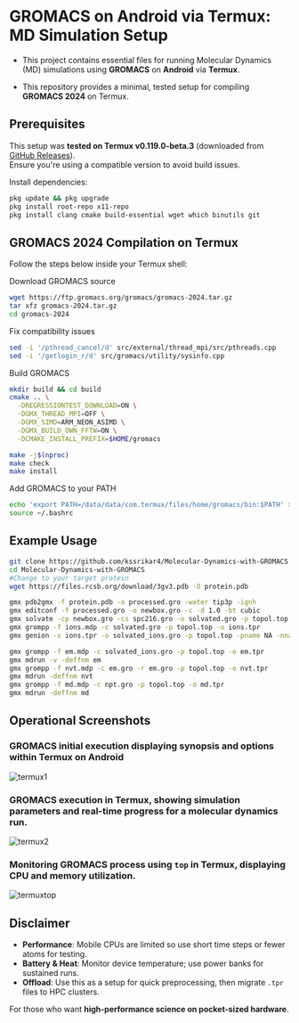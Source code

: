 # GROMACS on Android via Termux: MD Simulation Setup

- This project contains essential files for running Molecular Dynamics (MD) simulations using **GROMACS** on **Android** via **Termux**.

- This repository provides a minimal, tested setup for compiling **GROMACS 2024** on Termux.

## Prerequisites

This setup was **tested on Termux v0.119.0-beta.3** (downloaded from [GitHub Releases](https://github.com/termux/termux-app/releases)).  
Ensure you're using a compatible version to avoid build issues.

Install dependencies:

```bash
pkg update && pkg upgrade
pkg install root-repo x11-repo
pkg install clang cmake build-essential wget which binutils git
````

## GROMACS 2024 Compilation on Termux

Follow the steps below inside your Termux shell:

Download GROMACS source
```bash
wget https://ftp.gromacs.org/gromacs/gromacs-2024.tar.gz
tar xfz gromacs-2024.tar.gz
cd gromacs-2024
```

Fix compatibility issues
```bash
sed -i '/pthread_cancel/d' src/external/thread_mpi/src/pthreads.cpp
sed -i '/getlogin_r/d' src/gromacs/utility/sysinfo.cpp
``` 

Build GROMACS
```bash
mkdir build && cd build
cmake .. \
  -DREGRESSIONTEST_DOWNLOAD=ON \
  -DGMX_THREAD_MPI=OFF \
  -DGMX_SIMD=ARM_NEON_ASIMD \
  -DGMX_BUILD_OWN_FFTW=ON \
  -DCMAKE_INSTALL_PREFIX=$HOME/gromacs

make -j$(nproc)
make check
make install
```

Add GROMACS to your PATH
```bash
echo 'export PATH=/data/data/com.termux/files/home/gromacs/bin:$PATH' >> ~/.bashrc
source ~/.bashrc
```

## Example Usage

```bash
git clone https://github.com/kssrikar4/Molecular-Dynamics-with-GROMACS.git
cd Molecular-Dynamics-with-GROMACS
#Change to your target protein
wget https://files.rcsb.org/download/3gv3.pdb -O protein.pdb

gmx pdb2gmx -f protein.pdb -o processed.gro -water tip3p -ignh
gmx editconf -f processed.gro -o newbox.gro -c -d 1.0 -bt cubic
gmx solvate -cp newbox.gro -cs spc216.gro -o solvated.gro -p topol.top
gmx grompp -f ions.mdp -c solvated.gro -p topol.top -o ions.tpr
gmx genion -s ions.tpr -o solvated_ions.gro -p topol.top -pname NA -nname CL -neutral

gmx grompp -f em.mdp -c solvated_ions.gro -p topol.top -o em.tpr
gmx mdrun -v -deffnm em
gmx grompp -f nvt.mdp -c em.gro -r em.gro -p topol.top -o nvt.tpr
gmx mdrun -deffnm nvt
gmx grompp -f md.mdp -c npt.gro -p topol.top -o md.tpr
gmx mdrun -deffnm md
```

## Operational Screenshots 

### GROMACS initial execution displaying synopsis and options within Termux on Android
![termux1](https://github.com/kssrikar4/Molecular-Dynamics-with-GROMACS/blob/cfda5c84a54cc8396f30d0c6bbb931cf648cf190/plots/Termux-1.jpg) 

### GROMACS execution in Termux, showing simulation parameters and real-time progress for a molecular dynamics run.
![termux2](https://github.com/kssrikar4/Molecular-Dynamics-with-GROMACS/blob/cfda5c84a54cc8396f30d0c6bbb931cf648cf190/plots/Termux-2.jpg)

### Monitoring GROMACS process using `top` in Termux, displaying CPU and memory utilization.
![termuxtop](https://github.com/kssrikar4/Molecular-Dynamics-with-GROMACS/blob/cfda5c84a54cc8396f30d0c6bbb931cf648cf190/plots/Termux-top.jpg)


## Disclaimer

* **Performance**: Mobile CPUs are limited so use short time steps or fewer atoms for testing.
* **Battery & Heat**: Monitor device temperature; use power banks for sustained runs.
* **Offload**: Use this as a setup for quick preprocessing, then migrate `.tpr` files to HPC clusters.

For those who want **high-performance science on pocket-sized hardware**.
